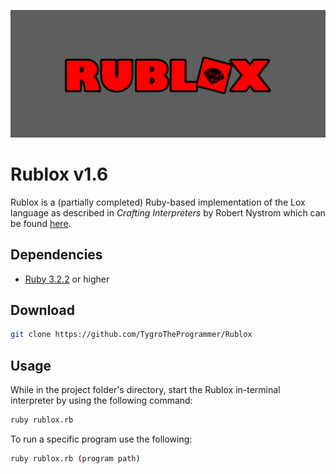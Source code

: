 ![Logo](https://github.com/TygroTheProgrammer/Rublox/blob/main/Banner.png?raw=true)


# Rublox v1.6
Rublox is a (partially completed) Ruby-based implementation of the Lox language as described in *Crafting Interpreters* by Robert Nystrom which can be found [here](https://craftinginterpreters.com/).

## Dependencies
- [Ruby 3.2.2](https://www.ruby-lang.org/en/news/2023/03/30/ruby-3-2-2-released/) or higher

## Download
```bash
git clone https://github.com/TygroTheProgrammer/Rublox
```
## Usage
While in the project folder's directory, start the Rublox in-terminal interpreter by using the following command:

```bash
ruby rublox.rb
```
To run a specific program use the following:
```bash
ruby rublox.rb (program path)
```

